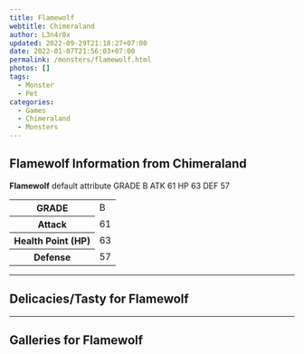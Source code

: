 ```yaml
---
title: Flamewolf
webtitle: Chimeraland
author: L3n4r0x
updated: 2022-09-29T21:18:27+07:00
date: 2022-01-07T21:56:03+07:00
permalink: /monsters/flamewolf.html
photos: []
tags:
  - Monster
  - Pet
categories:
  - Games
  - Chimeraland
  - Monsters
---
```


<section id="bootstrap-wrapper"><link rel="stylesheet" href="https://cdn.statically.io/gh/dimaslanjaka/Web-Manajemen/40ac3225/css/bootstrap-4.5-wrapper.css"/><h1>Flamewolf Information from Chimeraland</h1><p><b>Flamewolf</b> default attribute GRADE B ATK 61 HP 63 DEF 57<table><tr><th>GRADE</th><td>B</td></tr><tr><th>Attack</th><td>61</td></tr><tr><th>Health Point (HP)</th><td>63</td></tr><tr><th>Defense</th><td>57</td></tr></table></p><hr/><h2>Delicacies/Tasty for Flamewolf</h2><hr/><div id="gallery"><h2>Galleries for Flamewolf</h2><div class="row"></div></div></section>